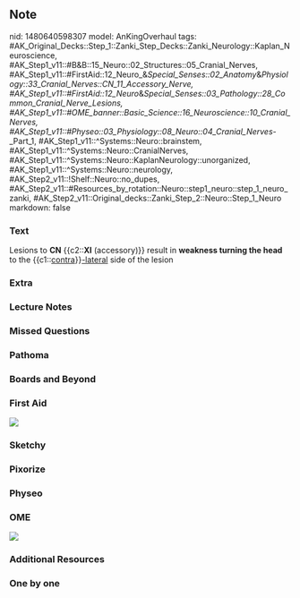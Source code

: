 ## Note
nid: 1480640598307
model: AnKingOverhaul
tags: #AK_Original_Decks::Step_1::Zanki_Step_Decks::Zanki_Neurology::Kaplan_Neuroscience, #AK_Step1_v11::#B&B::15_Neuro::02_Structures::05_Cranial_Nerves, #AK_Step1_v11::#FirstAid::12_Neuro_&_Special_Senses::02_Anatomy_&_Physiology::33_Cranial_Nerves::CN_11_Accessory_Nerve, #AK_Step1_v11::#FirstAid::12_Neuro_&_Special_Senses::03_Pathology::28_Common_Cranial_Nerve_Lesions, #AK_Step1_v11::#OME_banner::Basic_Science::16_Neuroscience::10_Cranial_Nerves, #AK_Step1_v11::#Physeo::03_Physiology::08_Neuro::04_Cranial_Nerves_-_Part_1, #AK_Step1_v11::^Systems::Neuro::brainstem, #AK_Step1_v11::^Systems::Neuro::CranialNerves, #AK_Step1_v11::^Systems::Neuro::KaplanNeurology::unorganized, #AK_Step1_v11::^Systems::Neuro::neurology, #AK_Step2_v11::!Shelf::Neuro::no_dupes, #AK_Step2_v11::#Resources_by_rotation::Neuro::step1_neuro::step_1_neuro_zanki, #AK_Step2_v11::Original_decks::Zanki_Step_2::Neuro::Step_1_Neuro
markdown: false

### Text
<div>
  <div>
    Lesions to <b>CN</b> {{c2::<b>XI</b> (accessory)}} result in
    <b>weakness turning the head</b> to the
    {{c1::<u>contra</u>}}<u>-lateral</u> side of the lesion
  </div>
</div>

### Extra


### Lecture Notes


### Missed Questions


### Pathoma


### Boards and Beyond


### First Aid
<img src="tmpwUXfEm.png">

### Sketchy


### Pixorize


### Physeo


### OME
<div class="ome-widget">
  <a href=
  "https://onlinemeded.org/spa/neuroscience/cranial-nerves/acquire?ref=anki">
  <img src="_OME_AnkiFlashcards_Lesson_5.png"></a>
</div>

### Additional Resources


### One by one

